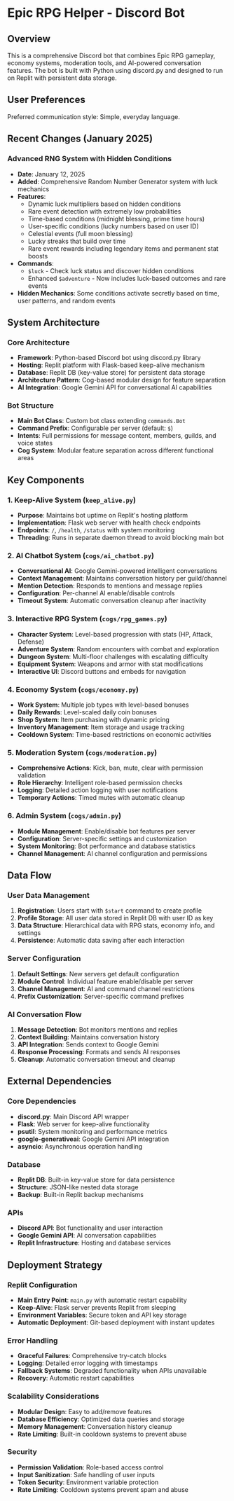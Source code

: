 # Epic RPG Helper - Discord Bot

## Overview

This is a comprehensive Discord bot that combines Epic RPG gameplay, economy systems, moderation tools, and AI-powered conversation features. The bot is built with Python using discord.py and designed to run on Replit with persistent data storage.

## User Preferences

Preferred communication style: Simple, everyday language.

## Recent Changes (January 2025)

### Advanced RNG System with Hidden Conditions
- **Date**: January 12, 2025
- **Added**: Comprehensive Random Number Generator system with luck mechanics
- **Features**: 
  - Dynamic luck multipliers based on hidden conditions
  - Rare event detection with extremely low probabilities
  - Time-based conditions (midnight blessing, prime time hours)
  - User-specific conditions (lucky numbers based on user ID)
  - Celestial events (full moon blessing)
  - Lucky streaks that build over time
  - Rare event rewards including legendary items and permanent stat boosts
- **Commands**: 
  - `$luck` - Check luck status and discover hidden conditions
  - Enhanced `$adventure` - Now includes luck-based outcomes and rare events
- **Hidden Mechanics**: Some conditions activate secretly based on time, user patterns, and random events

## System Architecture

### Core Architecture
- **Framework**: Python-based Discord bot using discord.py library
- **Hosting**: Replit platform with Flask-based keep-alive mechanism
- **Database**: Replit DB (key-value store) for persistent data storage
- **Architecture Pattern**: Cog-based modular design for feature separation
- **AI Integration**: Google Gemini API for conversational AI capabilities

### Bot Structure
- **Main Bot Class**: Custom bot class extending `commands.Bot`
- **Command Prefix**: Configurable per server (default: `$`)
- **Intents**: Full permissions for message content, members, guilds, and voice states
- **Cog System**: Modular feature separation across different functional areas

## Key Components

### 1. Keep-Alive System (`keep_alive.py`)
- **Purpose**: Maintains bot uptime on Replit's hosting platform
- **Implementation**: Flask web server with health check endpoints
- **Endpoints**: `/`, `/health`, `/status` with system monitoring
- **Threading**: Runs in separate daemon thread to avoid blocking main bot

### 2. AI Chatbot System (`cogs/ai_chatbot.py`)
- **Conversational AI**: Google Gemini-powered intelligent conversations
- **Context Management**: Maintains conversation history per guild/channel
- **Mention Detection**: Responds to mentions and message replies
- **Configuration**: Per-channel AI enable/disable controls
- **Timeout System**: Automatic conversation cleanup after inactivity

### 3. Interactive RPG System (`cogs/rpg_games.py`)
- **Character System**: Level-based progression with stats (HP, Attack, Defense)
- **Adventure System**: Random encounters with combat and exploration
- **Dungeon System**: Multi-floor challenges with escalating difficulty
- **Equipment System**: Weapons and armor with stat modifications
- **Interactive UI**: Discord buttons and embeds for navigation

### 4. Economy System (`cogs/economy.py`)
- **Work System**: Multiple job types with level-based bonuses
- **Daily Rewards**: Level-scaled daily coin bonuses
- **Shop System**: Item purchasing with dynamic pricing
- **Inventory Management**: Item storage and usage tracking
- **Cooldown System**: Time-based restrictions on economic activities

### 5. Moderation System (`cogs/moderation.py`)
- **Comprehensive Actions**: Kick, ban, mute, clear with permission validation
- **Role Hierarchy**: Intelligent role-based permission checks
- **Logging**: Detailed action logging with user notifications
- **Temporary Actions**: Timed mutes with automatic cleanup

### 6. Admin System (`cogs/admin.py`)
- **Module Management**: Enable/disable bot features per server
- **Configuration**: Server-specific settings and customization
- **System Monitoring**: Bot performance and database statistics
- **Channel Management**: AI channel configuration and permissions

## Data Flow

### User Data Management
1. **Registration**: Users start with `$start` command to create profile
2. **Profile Storage**: All user data stored in Replit DB with user ID as key
3. **Data Structure**: Hierarchical data with RPG stats, economy info, and settings
4. **Persistence**: Automatic data saving after each interaction

### Server Configuration
1. **Default Settings**: New servers get default configuration
2. **Module Control**: Individual feature enable/disable per server
3. **Channel Management**: AI and command channel restrictions
4. **Prefix Customization**: Server-specific command prefixes

### AI Conversation Flow
1. **Message Detection**: Bot monitors mentions and replies
2. **Context Building**: Maintains conversation history
3. **API Integration**: Sends context to Google Gemini
4. **Response Processing**: Formats and sends AI responses
5. **Cleanup**: Automatic conversation timeout and cleanup

## External Dependencies

### Core Dependencies
- **discord.py**: Main Discord API wrapper
- **Flask**: Web server for keep-alive functionality
- **psutil**: System monitoring and performance metrics
- **google-generativeai**: Google Gemini API integration
- **asyncio**: Asynchronous operation handling

### Database
- **Replit DB**: Built-in key-value store for data persistence
- **Structure**: JSON-like nested data storage
- **Backup**: Built-in Replit backup mechanisms

### APIs
- **Discord API**: Bot functionality and user interaction
- **Google Gemini API**: AI conversation capabilities
- **Replit Infrastructure**: Hosting and database services

## Deployment Strategy

### Replit Configuration
- **Main Entry Point**: `main.py` with automatic restart capability
- **Keep-Alive**: Flask server prevents Replit from sleeping
- **Environment Variables**: Secure token and API key storage
- **Automatic Deployment**: Git-based deployment with instant updates

### Error Handling
- **Graceful Failures**: Comprehensive try-catch blocks
- **Logging**: Detailed error logging with timestamps
- **Fallback Systems**: Degraded functionality when APIs unavailable
- **Recovery**: Automatic restart capabilities

### Scalability Considerations
- **Modular Design**: Easy to add/remove features
- **Database Efficiency**: Optimized data queries and storage
- **Memory Management**: Conversation history cleanup
- **Rate Limiting**: Built-in cooldown systems to prevent abuse

### Security
- **Permission Validation**: Role-based access control
- **Input Sanitization**: Safe handling of user inputs
- **Token Security**: Environment variable protection
- **Rate Limiting**: Cooldown systems prevent spam and abuse